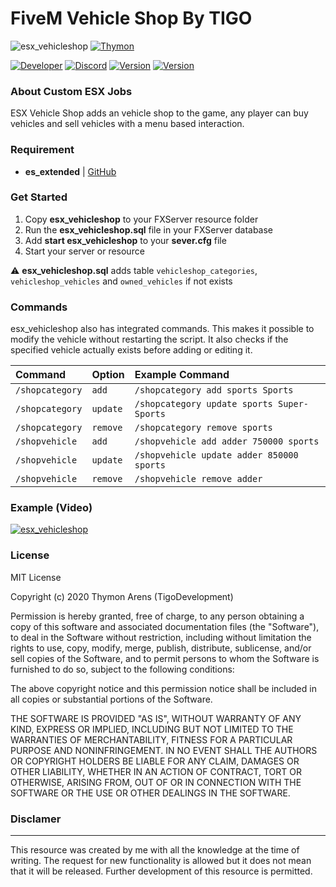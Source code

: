 # FiveM Vehicle Shop By TIGO
![esx_vehicleshop](https://i.imgur.com/vGma6BR.png)
[![Thymon](https://i.imgur.com/3EquTNl.jpg)](https://www.tigodev.com)

[![Developer](https://img.shields.io/badge/Developer-TigoDevelopment-darkgreen)](https://github.com/TigoDevelopment)
[![Discord](https://img.shields.io/badge/Discord-Tigo%239999-purple)](https://discordapp.com/users/636509961375055882)
[![Version](https://img.shields.io/badge/Version-1.0.0-darkgreen)](https://github.com/TigoDevelopment/esx_customJobs/blob/master/version)
[![Version](https://img.shields.io/badge/License-MIT-darkgreen)](https://github.com/TigoDevelopment/esx_customJobs/blob/master/LICENSE)

### About Custom ESX Jobs

ESX Vehicle Shop adds an vehicle shop to the game, any player can buy vehicles and sell vehicles with a menu based interaction.

### Requirement
- **es_extended** | [GitHub](https://github.com/ESX-Org/es_extended)

### Get Started
1) Copy **esx_vehicleshop** to your FXServer resource folder
2) Run the **esx_vehicleshop.sql** file in your FXServer database
3) Add **start esx_vehicleshop** to your **sever.cfg** file
4) Start your server or resource

⚠️ **esx_vehicleshop.sql** adds table `vehicleshop_categories`, `vehicleshop_vehicles` and `owned_vehicles` if not exists

### Commands
esx_vehicleshop also has integrated commands. This makes it possible to modify the vehicle without restarting the script. It also checks if the specified vehicle actually exists before adding or editing it.

Command | Option | Example Command
:--------|:-------|:----------------
`/shopcategory` | `add` | `/shopcategory add sports Sports`
`/shopcategory` | `update` | `/shopcategory update sports Super-Sports`
`/shopcategory` | `remove` | `/shopcategory remove sports`
`/shopvehicle` | `add` | `/shopvehicle add adder 750000 sports`
`/shopvehicle` | `update` | `/shopvehicle update adder 850000 sports`
`/shopvehicle` | `remove` | `/shopvehicle remove adder`

### Example (Video)
[![esx_vehicleshop](https://i.imgur.com/3BeSufe.jpg)](https://streamable.com/eeu18s)

### License
MIT License

Copyright (c) 2020 Thymon Arens (TigoDevelopment)

Permission is hereby granted, free of charge, to any person obtaining a copy
of this software and associated documentation files (the "Software"), to deal
in the Software without restriction, including without limitation the rights
to use, copy, modify, merge, publish, distribute, sublicense, and/or sell
copies of the Software, and to permit persons to whom the Software is
furnished to do so, subject to the following conditions:

The above copyright notice and this permission notice shall be included in all
copies or substantial portions of the Software.

THE SOFTWARE IS PROVIDED "AS IS", WITHOUT WARRANTY OF ANY KIND, EXPRESS OR
IMPLIED, INCLUDING BUT NOT LIMITED TO THE WARRANTIES OF MERCHANTABILITY,
FITNESS FOR A PARTICULAR PURPOSE AND NONINFRINGEMENT. IN NO EVENT SHALL THE
AUTHORS OR COPYRIGHT HOLDERS BE LIABLE FOR ANY CLAIM, DAMAGES OR OTHER
LIABILITY, WHETHER IN AN ACTION OF CONTRACT, TORT OR OTHERWISE, ARISING FROM,
OUT OF OR IN CONNECTION WITH THE SOFTWARE OR THE USE OR OTHER DEALINGS IN THE
SOFTWARE.


### Disclamer
---
This resource was created by me with all the knowledge at the time of writing. The request for new functionality is allowed but it does not mean that it will be released. Further development of this resource is permitted.